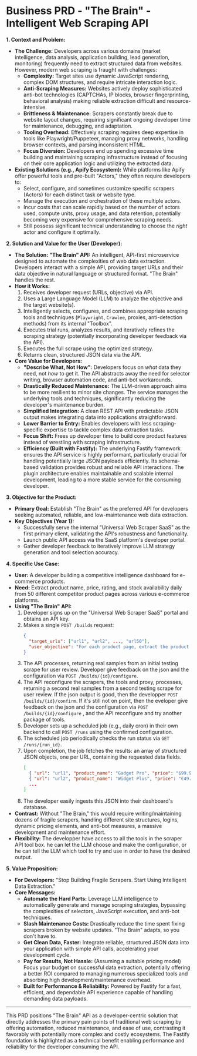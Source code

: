 # Business PRD - "The Brain" - Intelligent Web Scraping API

**1. Context and Problem:**

*   **The Challenge:** Developers across various domains (market intelligence, data analysis, application building, lead generation, monitoring) frequently need to extract structured data from websites. However, modern web scraping is fraught with challenges:
    *   **Complexity:** Target sites use dynamic JavaScript rendering, complex DOM structures, and require intricate interaction logic.
    *   **Anti-Scraping Measures:** Websites actively deploy sophisticated anti-bot technologies (CAPTCHAs, IP blocks, browser fingerprinting, behavioral analysis) making reliable extraction difficult and resource-intensive.
    *   **Brittleness & Maintenance:** Scrapers constantly break due to website layout changes, requiring significant ongoing developer time for maintenance, debugging, and adaptation.
    *   **Tooling Overhead:** Effectively scraping requires deep expertise in tools like Playwright/Puppeteer, managing proxy networks, handling browser contexts, and parsing inconsistent HTML.
    *   **Focus Diversion:** Developers end up spending excessive time building and maintaining scraping infrastructure instead of focusing on their core application logic and utilizing the extracted data.
*   **Existing Solutions (e.g., Apify Ecosystem):** While platforms like Apify offer powerful tools and pre-built "Actors," they often require developers to:
    *   Select, configure, and sometimes customize specific scrapers (Actors) for each distinct task or website type.
    *   Manage the execution and orchestration of these multiple actors.
    *   Incur costs that can scale rapidly based on the number of actors used, compute units, proxy usage, and data retention, potentially becoming very expensive for comprehensive scraping needs.
    *   Still possess significant technical understanding to choose the *right* actor and configure it optimally.

**2. Solution and Value for the User (Developer):**

*   **The Solution: "The Brain" API:** An intelligent, API-first microservice designed to automate the complexities of web data extraction. Developers interact with a simple API, providing target URLs and their data objective in natural language or structured format. "The Brain" handles the rest.
*   **How it Works:**
    1.  Receives developer request (URLs, objective) via API.
    2.  Uses a Large Language Model (LLM) to analyze the objective and the target website(s).
    3.  Intelligently selects, configures, and combines appropriate scraping tools and techniques (`Playwright`, `Crawlee`, proxies, anti-detection methods) from its internal "Toolbox".
    4.  Executes trial runs, analyzes results, and iteratively refines the scraping strategy (potentially incorporating developer feedback via the API).
    5.  Executes the full scrape using the optimized strategy.
    6.  Returns clean, structured JSON data via the API.
*   **Core Value for Developers:**
    *   **"Describe What, Not How":** Developers focus on *what* data they need, not *how* to get it. The API abstracts away the need for selector writing, browser automation code, and anti-bot workarounds.
    *   **Drastically Reduced Maintenance:** The LLM-driven approach aims to be more resilient to minor site changes. The service manages the underlying tools and techniques, significantly reducing the developer's maintenance burden.
    *   **Simplified Integration:** A clean REST API with predictable JSON output makes integrating data into applications straightforward.
    *   **Lower Barrier to Entry:** Enables developers with less scraping-specific expertise to tackle complex data extraction tasks.
    *   **Focus Shift:** Frees up developer time to build core product features instead of wrestling with scraping infrastructure.
    *   **Efficiency (Built with Fastify):** The underlying Fastify framework ensures the API service is highly performant, particularly crucial for handling potentially large JSON payloads efficiently. Its schema-based validation provides robust and reliable API interactions. The plugin architecture enables maintainable and scalable internal development, leading to a more stable service for the consuming developer.

**3. Objective for the Product:**

*   **Primary Goal:** Establish "The Brain" as the preferred API for developers seeking automated, reliable, and low-maintenance web data extraction.
*   **Key Objectives (Year 1):**
    *   Successfully serve the internal "Universal Web Scraper SaaS" as the first primary client, validating the API's robustness and functionality.
    *   Launch public API access via the SaaS platform's developer portal.
    *   Gather developer feedback to iteratively improve LLM strategy generation and tool selection accuracy.

**4. Specific Use Case:**

*   **User:** A developer building a competitive intelligence dashboard for e-commerce products.
*   **Need:** Extract product name, price, rating, and stock availability daily from 50 different competitor product pages across various e-commerce platforms.
*   **Using "The Brain" API:**
    1. Developer signs up on the "Universal Web Scraper SaaS" portal and obtains an API key.
    2. Makes a single `POST /builds` request:
       ```json
       {
         "target_urls": ["url1", "url2", ..., "url50"],
         "user_objective": "For each product page, extract the product name, current price (including currency symbol), customer rating (e.g., 4.5 out of 5), and stock availability (e.g., 'In Stock', 'Out of Stock', quantity if available)."
       }
       ```
    3. The API processes, returning real samples from an initial testing scrape for user review. Developer give feedback on the json and the configuration via `POST /builds/{id}/configure`.
    4. The API reconfigure the scrapers, the tools and proxy, processes, returning a second real samples from a second testing scrape for user review.  If the json output is good, then the developper `POST /builds/{id}/confirm`. If it's still not on point, then the eveloper give feedback on the json and the configuration via `POST /builds/{id}/configure` , and the API reconfigure and try another package of tools.
    5. Developer sets up a scheduled job (e.g., daily cron) in their own backend to call `POST /runs` using the confirmed configuration.
    6. The scheduled job periodically checks the run status via `GET /runs/{run_id}`.
    7. Upon completion, the job fetches the results: an array of structured JSON objects, one per URL, containing the requested data fields.
       ```json
       [
         { "url": "url1", "product_name": "Gadget Pro", "price": "$99.99", "rating": "4.7 out of 5", "availability": "In Stock" },
         { "url": "url2", "product_name": "Widget Plus", "price": "€49.50", "rating": "4.2 out of 5", "availability": "Out of Stock" },
         ...
       ]
       ```
    8. The developer easily ingests this JSON into their dashboard's database.
*   **Contrast:** Without "The Brain," this would require writing/maintaining dozens of fragile scrapers, handling different site structures, logins, dynamic pricing elements, and anti-bot measures, a massive development and maintenance effort.
*   **Flexibility:** The developper have access to all the tools in the scraper API tool box. he can let the LLM choose and make the configuration, or he can tell the LLM which tool to try and use in order to have the desired output.

**5. Value Proposition:**

*   **For Developers:** "Stop Building Fragile Scrapers. Start Using Intelligent Data Extraction."
*   **Core Messages:**
    *   **Automate the Hard Parts:** Leverage LLM intelligence to automatically generate and manage scraping strategies, bypassing the complexities of selectors, JavaScript execution, and anti-bot techniques.
    *   **Slash Maintenance Costs:** Drastically reduce the time spent fixing scrapers broken by website updates. "The Brain" adapts, so you don't have to.
    *   **Get Clean Data, Faster:** Integrate reliable, structured JSON data into your application with simple API calls, accelerating your development cycle.
    *   **Pay for Results, Not Hassle:** (Assuming a suitable pricing model) Focus your budget on successful data extraction, potentially offering a better ROI compared to managing numerous specialized tools and absorbing high development/maintenance overhead.
    *   **Built for Performance & Reliability:** Powered by Fastify for a fast, efficient, and dependable API experience capable of handling demanding data payloads.

---

This PRD positions "The Brain" API as a developer-centric solution that directly addresses the primary pain points of traditional web scraping by offering automation, reduced maintenance, and ease of use, contrasting it favorably with potentially more complex and costly ecosystems. The Fastify foundation is highlighted as a technical benefit enabling performance and reliability for the developer consuming the API.